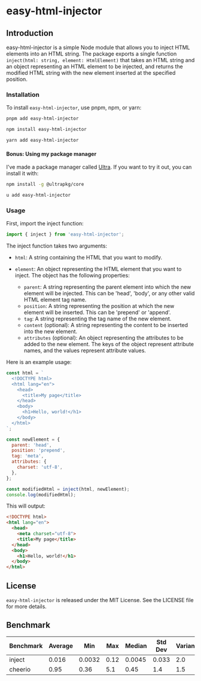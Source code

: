 # easy-html-injector

## Introduction

easy-html-injector is a simple Node module that allows you to inject HTML elements into an HTML string. The package exports a single function `inject(html: string, element: HtmlElement)` that takes an HTML string and an object representing an HTML element to be injected, and returns the modified HTML string with the new element inserted at the specified position.

### Installation
To install `easy-html-injector`, use pnpm, npm, or yarn:

```bash
pnpm add easy-html-injector
```

```bash
npm install easy-html-injector
```

```bash
yarn add easy-html-injector
```

#### Bonus: Using my package manager

I've made a package manager called [Ultra](https://ultrapkg.dev). If you want to try it out, you can install it with:

```bash
npm install -g @ultrapkg/core
```

```bash
u add easy-html-injector
```

### Usage
First, import the inject function:

```javascript
import { inject } from 'easy-html-injector';
```

The inject function takes two arguments:

- `html`: A string containing the HTML that you want to modify.

- `element`: An object representing the HTML element that you want to inject. The object has the following properties:

    - `parent`: A string representing the parent element into which the new element will be injected. This can be 'head', 'body', or any other valid HTML element tag name.
    - `position`: A string representing the position at which the new element will be inserted. This can be 'prepend' or 'append'.
    - `tag`: A string representing the tag name of the new element.
    - `content` (optional): A string representing the content to be inserted into the new element.
    - `attributes` (optional): An object representing the attributes to be added to the new element. The keys of the object represent attribute names, and the values represent attribute values.

Here is an example usage:

```javascript
const html = `
  <!DOCTYPE html>
  <html lang="en">
    <head>
      <title>My page</title>
    </head>
    <body>
      <h1>Hello, world!</h1>
    </body>
  </html>
`;

const newElement = {
  parent: 'head',
  position: 'prepend',
  tag: 'meta',
  attributes: {
    charset: 'utf-8',
  },
};

const modifiedHtml = inject(html, newElement);
console.log(modifiedHtml);
```

This will output:

```html
<!DOCTYPE html>
<html lang="en">
  <head>
    <meta charset="utf-8">
    <title>My page</title>
  </head>
  <body>
    <h1>Hello, world!</h1>
  </body>
</html>
```

## License
`easy-html-injector` is released under the MIT License. See the LICENSE file for more details.

## Benchmark

<!-- BENCHMARK RESULTS START -->
| Benchmark | Average | Min | Max | Median | Std Dev | Variance | Ops | Ops/sec |
| --- | --- | --- | --- | --- | --- | --- | --- | --- |
| inject | 0.016 | 0.0032 | 0.12 | 0.0045 | 0.033 | 2.0 | 60637 | 60636916 |
| cheerio | 0.95 | 0.36 | 5.1 | 0.45 | 1.4 | 1.5 | 1055 | 1054950 |
<!-- BENCHMARK RESULTS END -->